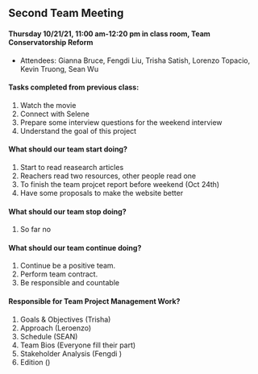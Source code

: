 ## Second Team Meeting

#### Thursday 10/21/21, 11:00 am-12:20 pm in class room, Team Conservatorship Reform    
  - Attendees: Gianna Bruce, Fengdi Liu, Trisha Satish, Lorenzo Topacio, Kevin Truong, Sean Wu

#### Tasks completed from previous class: 
   1. Watch the movie
   2. Connect with Selene
   3. Prepare some interview questions for the weekend interview
   4. Understand the goal of this project
 
#### What should our team start doing?
   1. Start to read reasearch articles 
   2. Reachers read two resources, other people read one
   3. To finish the team projcet report before weekend (Oct 24th)
   4. Have some proposals to make the website better
   

#### What should our team stop doing?
   1. So far no

#### What should our team continue doing?
   1. Continue be a positive team.  
   2. Perform team contract. 
   3. Be responsible and countable
   
#### Responsible for Team Project Management Work?
   1. Goals & Objectives (Trisha)
   2. Approach (Leroenzo)
   3. Schedule (SEAN)
   4. Team Bios (Everyone fill their part)
   5. Stakeholder Analysis (Fengdi )
   6. Edition ()
